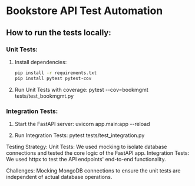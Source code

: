 # Bookstore API Test Automation

## How to run the tests locally:

### Unit Tests:
1. Install dependencies:
   ```bash
   pip install -r requirements.txt
   pip install pytest pytest-cov

2. Run Unit Tests with coverage:
pytest --cov=bookmgmt tests/test_bookmgmt.py

### Integration Tests:
1. Start the FastAPI server:
uvicorn app.main:app --reload

2. Run Integration Tests:
pytest tests/test_integration.py

Testing Strategy:
Unit Tests: We used mocking to isolate database connections and tested the core logic of the FastAPI app.
Integration Tests: We used httpx to test the API endpoints' end-to-end functionality.


Challenges:
Mocking MongoDB connections to ensure the unit tests are independent of actual database operations.